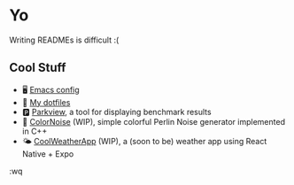 # Yo
Writing READMEs is difficult :(

## Cool Stuff
- 🖥️ [Emacs config](https://github.com/darius1702/emacs)
- 🚀 [My dotfiles](https://github.com/darius1702/Dotfiles)
- 🅿️ [Parkview](https://github.com/pse-parkview/Parkview), a tool for displaying benchmark results
- 🎨 [ColorNoise](https://github.com/darius1702/color_noise) (WIP), simple colorful Perlin Noise generator implemented in C++
- 🌤 [CoolWeatherApp](https://github.com/darius1702/CoolWeatherApp) (WIP), a (soon to be) weather app using React Native + Expo

:wq
